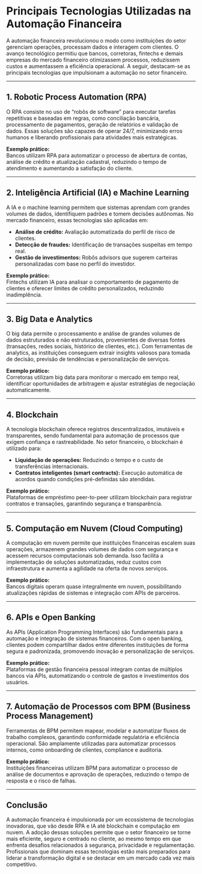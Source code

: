 # Principais Tecnologias Utilizadas na Automação Financeira

A automação financeira revolucionou o modo como instituições do setor gerenciam operações, processam dados e interagem com clientes. O avanço tecnológico permitiu que bancos, corretoras, fintechs e demais empresas do mercado financeiro otimizassem processos, reduzissem custos e aumentassem a eficiência operacional. A seguir, destacam-se as principais tecnologias que impulsionam a automação no setor financeiro.

---

## 1. **Robotic Process Automation (RPA)**

O RPA consiste no uso de “robôs de software” para executar tarefas repetitivas e baseadas em regras, como conciliação bancária, processamento de pagamentos, geração de relatórios e validação de dados. Essas soluções são capazes de operar 24/7, minimizando erros humanos e liberando profissionais para atividades mais estratégicas.

**Exemplo prático:**  
Bancos utilizam RPA para automatizar o processo de abertura de contas, análise de crédito e atualização cadastral, reduzindo o tempo de atendimento e aumentando a satisfação do cliente.

---

## 2. **Inteligência Artificial (IA) e Machine Learning**

A IA e o machine learning permitem que sistemas aprendam com grandes volumes de dados, identifiquem padrões e tomem decisões autônomas. No mercado financeiro, essas tecnologias são aplicadas em:

- **Análise de crédito:** Avaliação automatizada do perfil de risco de clientes.
- **Detecção de fraudes:** Identificação de transações suspeitas em tempo real.
- **Gestão de investimentos:** Robôs advisors que sugerem carteiras personalizadas com base no perfil do investidor.

**Exemplo prático:**  
Fintechs utilizam IA para analisar o comportamento de pagamento de clientes e oferecer limites de crédito personalizados, reduzindo inadimplência.

---

## 3. **Big Data e Analytics**

O big data permite o processamento e análise de grandes volumes de dados estruturados e não estruturados, provenientes de diversas fontes (transações, redes sociais, histórico de clientes, etc.). Com ferramentas de analytics, as instituições conseguem extrair insights valiosos para tomada de decisão, previsão de tendências e personalização de serviços.

**Exemplo prático:**  
Corretoras utilizam big data para monitorar o mercado em tempo real, identificar oportunidades de arbitragem e ajustar estratégias de negociação automaticamente.

---

## 4. **Blockchain**

A tecnologia blockchain oferece registros descentralizados, imutáveis e transparentes, sendo fundamental para automação de processos que exigem confiança e rastreabilidade. No setor financeiro, o blockchain é utilizado para:

- **Liquidação de operações:** Reduzindo o tempo e o custo de transferências internacionais.
- **Contratos inteligentes (smart contracts):** Execução automática de acordos quando condições pré-definidas são atendidas.

**Exemplo prático:**  
Plataformas de empréstimo peer-to-peer utilizam blockchain para registrar contratos e transações, garantindo segurança e transparência.

---

## 5. **Computação em Nuvem (Cloud Computing)**

A computação em nuvem permite que instituições financeiras escalem suas operações, armazenem grandes volumes de dados com segurança e acessem recursos computacionais sob demanda. Isso facilita a implementação de soluções automatizadas, reduz custos com infraestrutura e aumenta a agilidade na oferta de novos serviços.

**Exemplo prático:**  
Bancos digitais operam quase integralmente em nuvem, possibilitando atualizações rápidas de sistemas e integração com APIs de parceiros.

---

## 6. **APIs e Open Banking**

As APIs (Application Programming Interfaces) são fundamentais para a automação e integração de sistemas financeiros. Com o open banking, clientes podem compartilhar dados entre diferentes instituições de forma segura e padronizada, promovendo inovação e personalização de serviços.

**Exemplo prático:**  
Plataformas de gestão financeira pessoal integram contas de múltiplos bancos via APIs, automatizando o controle de gastos e investimentos dos usuários.

---

## 7. **Automação de Processos com BPM (Business Process Management)**

Ferramentas de BPM permitem mapear, modelar e automatizar fluxos de trabalho complexos, garantindo conformidade regulatória e eficiência operacional. São amplamente utilizadas para automatizar processos internos, como onboarding de clientes, compliance e auditoria.

**Exemplo prático:**  
Instituições financeiras utilizam BPM para automatizar o processo de análise de documentos e aprovação de operações, reduzindo o tempo de resposta e o risco de falhas.

---

## Conclusão

A automação financeira é impulsionada por um ecossistema de tecnologias inovadoras, que vão desde RPA e IA até blockchain e computação em nuvem. A adoção dessas soluções permite que o setor financeiro se torne mais eficiente, seguro e centrado no cliente, ao mesmo tempo em que enfrenta desafios relacionados à segurança, privacidade e regulamentação. Profissionais que dominam essas tecnologias estão mais preparados para liderar a transformação digital e se destacar em um mercado cada vez mais competitivo.
